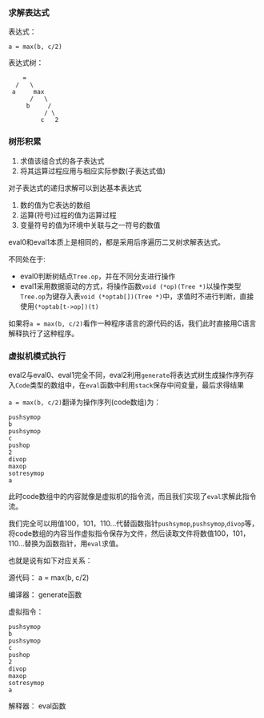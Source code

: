 ### 求解表达式

表达式：

    a = max(b, c/2)

表达式树：

        =
      /   \
     a     max
          /   \
         b     /
              / \
             c   2


### 树形积累

1. 求值该组合式的各子表达式
2. 将其运算过程应用与相应实际参数(子表达式值)

对子表达式的递归求解可以到达基本表达式

1. 数的值为它表达的数组
2. 运算(符号)过程的值为运算过程
3. 变量符号的值为环境中关联与之一符号的数值

eval0和eval1本质上是相同的，都是采用后序遍历二叉树求解表达式。

不同处在于: 

* eval0判断树结点`Tree.op`，并在不同分支进行操作 
* eval1采用数据驱动的方式，将操作函数`void (*op)(Tree *)`以操作类型`Tree.op`为键存入表`void (*optab[])(Tree *)`中，求值时不进行判断，直接使用`(*optab[t->op])(t)`

如果将`a = max(b, c/2)`看作一种程序语言的源代码的话，我们此时直接用C语言解释执行了这种程序。

### 虚拟机模式执行

eval2与eval0、eval1完全不同，eval2利用`generate`将表达式树生成操作序列存入`Code`类型的数组中，在`eval`函数中利用`stack`保存中间变量，最后求得结果

`a = max(b, c/2)`翻译为操作序列(code数组)为：

    pushsymop
    b
    pushsymop
    c
    pushop
    2
    divop
    maxop
    sotresymop
    a

此时code数组中的内容就像是虚拟机的指令流，而且我们实现了`eval`求解此指令流。

我们完全可以用值100，101，110...代替函数指针`pushsymop`,`pushsymop`,`divop`等，将code数组的内容当作虚拟指令保存为文件，然后读取文件将数值100，101，110...替换为函数指针，用`eval`求值。

也就是说有如下对应关系：

源代码： a = max(b, c/2)

编译器： generate函数

虚拟指令： 

    pushsymop
    b
    pushsymop
    c
    pushop
    2
    divop
    maxop
    sotresymop
    a

解释器： eval函数
